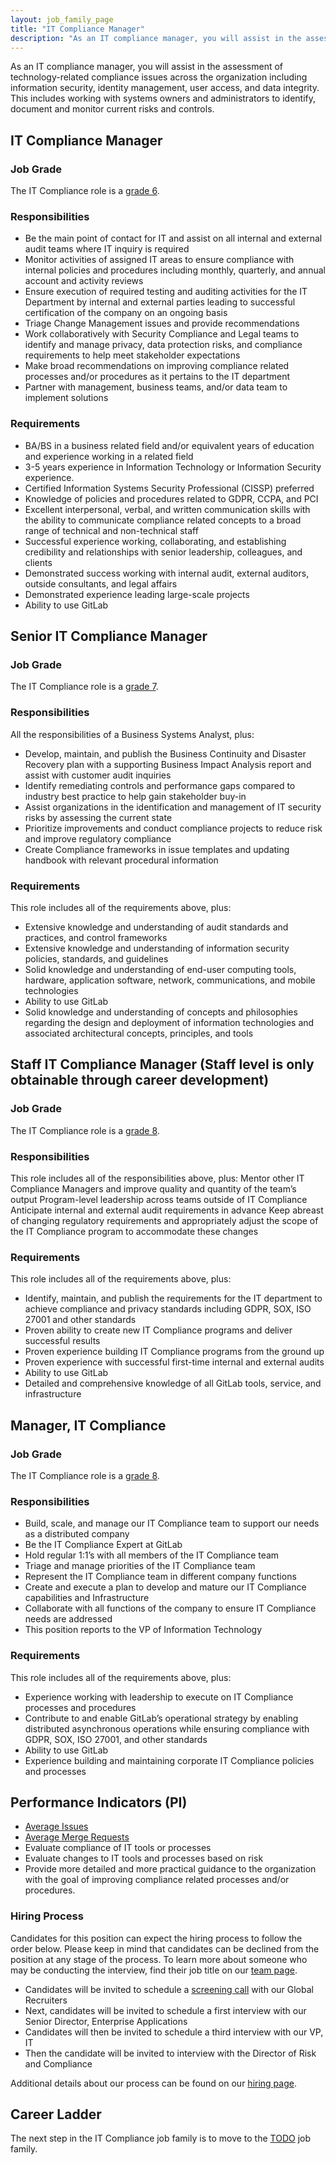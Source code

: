 ```yaml
---
layout: job_family_page
title: "IT Compliance Manager"
description: "As an IT compliance manager, you will assist in the assessment of technology-related compliance issues across the organization." 
---
```


As an IT compliance manager, you will assist in the assessment of technology-related compliance issues across the organization including information security, identity management, user access, and data integrity. This includes working with systems owners and administrators to identify, document and monitor current risks and controls.

## IT Compliance Manager

### Job Grade

The IT Compliance role is a [grade 6](/handbook/total-rewards/compensation/compensation-calculator/#gitlab-job-grades).

### Responsibilities

* Be the main point of contact for IT and assist on all internal and external audit teams where IT inquiry is required
* Monitor activities of assigned IT areas to ensure compliance with internal policies and procedures including monthly, quarterly, and annual account and activity reviews
* Ensure execution of required testing and auditing activities for the IT Department by internal and external parties leading to successful certification of the company on an ongoing basis
* Triage Change Management issues and provide recommendations
* Work collaboratively with Security Compliance and Legal teams to identify and manage privacy, data protection risks, and compliance requirements to help meet stakeholder expectations
* Make broad recommendations on improving compliance related processes and/or procedures as it pertains to the IT department
* Partner with management, business teams, and/or data team to implement solutions

### Requirements

* BA/BS in a business related field and/or equivalent years of education and experience working in a related field
* 3-5 years experience in Information Technology or Information Security experience.
* Certified Information Systems Security Professional (CISSP) preferred
* Knowledge of policies and procedures related to GDPR, CCPA, and PCI
* Excellent interpersonal, verbal, and written communication skills with the ability to communicate compliance related concepts to a broad range of technical and non-technical staff
* Successful experience working, collaborating, and establishing credibility and relationships with senior leadership, colleagues, and clients
* Demonstrated success working with internal audit, external auditors, outside consultants, and legal affairs
* Demonstrated experience leading large-scale projects
* Ability to use GitLab

## Senior IT Compliance Manager

### Job Grade

The IT Compliance role is a [grade 7](/handbook/total-rewards/compensation/compensation-calculator/#gitlab-job-grades).

### Responsibilities
All the responsibilities of a Business Systems Analyst, plus:

* Develop, maintain, and publish the Business Continuity and Disaster Recovery plan with a supporting Business Impact Analysis report and assist with customer audit inquiries
* Identify remediating controls and performance gaps compared to industry best practice to help gain stakeholder buy-in
* Assist organizations in the identification and management of IT security risks by assessing the current state
* Prioritize improvements and conduct compliance projects to reduce risk and improve regulatory compliance
* Create Compliance frameworks in issue templates and updating handbook with relevant procedural information

### Requirements
This role includes all of the requirements above, plus:

* Extensive knowledge and understanding of audit standards and practices, and control frameworks
* Extensive knowledge and understanding of information security policies, standards, and guidelines
* Solid knowledge and understanding of end-user computing tools, hardware, application software, network, communications, and mobile technologies
* Ability to use GitLab
* Solid knowledge and understanding of concepts and philosophies regarding the design and deployment of information technologies and associated architectural concepts, principles, and tools

## Staff IT Compliance Manager (Staff level is only obtainable through career development)

### Job Grade
The IT Compliance role is a [grade 8](/handbook/total-rewards/compensation/compensation-calculator/#gitlab-job-grades).

### Responsibilities

This role includes all of the responsibilities above, plus:
Mentor other IT Compliance Managers and improve quality and quantity of the team’s output
Program-level leadership across teams outside of IT Compliance
Anticipate internal and external audit requirements in advance
Keep abreast of changing regulatory requirements and appropriately adjust the scope of the IT Compliance program to accommodate these changes

### Requirements
This role includes all of the requirements above, plus:

* Identify, maintain, and publish the requirements for the IT department to achieve compliance and privacy standards including GDPR, SOX, ISO 27001 and other standards
* Proven ability to create new IT Compliance programs and deliver successful results
* Proven experience building IT Compliance programs from the ground up
* Proven experience with successful first-time internal and external audits
* Ability to use GitLab
* Detailed and comprehensive knowledge of all GitLab tools, service, and infrastructure

## Manager, IT Compliance

### Job Grade
The IT Compliance role is a [grade 8](/handbook/total-rewards/compensation/compensation-calculator/#gitlab-job-grades).

### Responsibilities

* Build, scale, and manage our IT Compliance team to support our needs as a distributed company
* Be the IT Compliance Expert at GitLab
* Hold regular 1:1’s with all members of the IT Compliance team
* Triage and manage priorities of the IT Compliance team
* Represent the IT Compliance team in different company functions
* Create and execute a plan to develop and mature our IT Compliance capabilities and Infrastructure
* Collaborate with all functions of the company to ensure IT Compliance needs are addressed
* This position reports to the VP of Information Technology

### Requirements

This role includes all of the requirements above, plus:

* Experience working with leadership to execute on IT Compliance processes and procedures
* Contribute to and enable GitLab’s operational strategy by enabling distributed asynchronous operations while ensuring compliance with GDPR, SOX, ISO 27001, and other standards
* Ability to use GitLab
* Experience building and maintaining corporate IT Compliance policies and processes

## Performance Indicators (PI)

*  [Average Issues](/handbook/business-ops/metrics/#average-issues)
*  [Average Merge Requests](/handbook/business-ops/metrics/#average-merge-request)
*  Evaluate compliance of IT tools or processes
*  Evaluate changes to IT tools and processes based on risk
*  Provide more detailed and more practical guidance to the organization with the goal of improving compliance related processes and/or procedures.

### Hiring Process

Candidates for this position can expect the hiring process to follow the order below. Please keep in mind that candidates can be declined from the position at any stage of the process. To learn more about someone who may be conducting the interview, find their job title on our [team page](/company/team/).

* Candidates will be invited to schedule a [screening call](/handbook/hiring/#screening-call) with our Global Recruiters
* Next, candidates will be invited to schedule a first interview with our Senior Director, Enterprise Applications
* Candidates will then be invited to schedule a third interview with our VP, IT
* Then the candidate will be invited to interview with the Director of Risk and Compliance

Additional details about our process can be found on our [hiring page](/handbook/hiring/).

## Career Ladder

The next step in the IT Compliance job family is to move to the [TODO]() job family.
